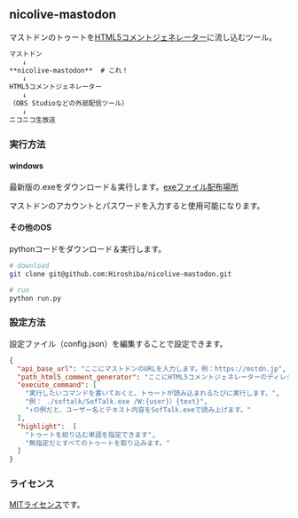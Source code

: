 ## nicolive-mastodon
マストドンのトゥートを[HTML5コメントジェネレーター](http://www.kilinbox.net/2016/01/HCG.html)に流し込むツール。

```markdown
マストドン
　　↓
**nicolive-mastodon**  # これ！
　　↓
HTML5コメントジェネレーター
　　↓
（OBS Studioなどの外部配信ツール）
　　↓
ニコニコ生放送
```

### 実行方法

#### windows
最新版の.exeをダウンロード＆実行します。[exeファイル配布場所](https://github.com/Hiroshiba/nicolive-mastodon/releases)

マストドンのアカウントとパスワードを入力すると使用可能になります。

#### その他のOS
pythonコードをダウンロード＆実行します。

```bash
# download
git clone git@github.com:Hiroshiba/nicolive-mastodon.git

# run
python run.py
```

### 設定方法
設定ファイル（config.json）を編集することで設定できます。

```json
{
  "api_base_url": "ここにマストドンのURLを入力します。例：https://mstdn.jp",
  "path_html5_comment_generator": "ここにHTML5コメントジェネレーターのディレクトリパスを指定します。",
  "execute_command": [
    "実行したいコマンドを書いておくと、トゥートが読み込まれるたびに実行します。",
    "例： ./softalk/SofTalk.exe /W:{user}）{text}",
    "↑の例だと、ユーザー名とテキスト内容をSofTalk.exeで読み上げます。"
  ],
  "highlight":  [
    "トゥートを絞り込む単語を指定できます",
    "無指定だとすべてのトゥートを取り込みます。"
  ]
}
```

### ライセンス
[MITライセンス](./LICENSE)です。
